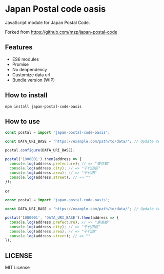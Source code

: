 # Japan Postal code oasis

JavaScript module for Japan Postal Code.

Forked from https://github.com/mzp/japan-postal-code

## Features

* ES6 modules
* Promise
* No denpendency
* Customize data url
* Bundle version (WIP)

## How to install

```
npm install japan-postal-code-oasis
```

## How to use

```js
const postal = import 'japan-postal-code-oasis';

const DATA_URI_BASE = 'https://example.com/path/to/data/'; // Update to your host

postal.configure(DATA_URI_BASE);

postal('1000001').then(address => {
  console.log(address.prefecture); // => "東京都"
  console.log(address.city); // => "千代田区"
  console.log(address.area); // => "千代田"
  console.log(address.street); // => ""
});
```

or

```js
const postal = import 'japan-postal-code-oasis';

const DATA_URI_BASE = 'https://example.com/path/to/data/'; // Update to your host

postal('1000001', 'DATA_URI_BASE').then(address => {
  console.log(address.prefecture); // => "東京都"
  console.log(address.city); // => "千代田区"
  console.log(address.area); // => "千代田"
  console.log(address.street); // => ""
});
```

## LICENSE
MIT License
